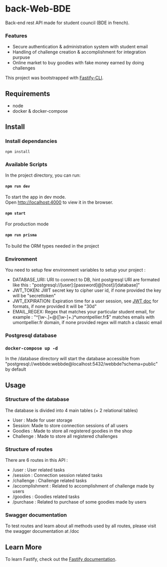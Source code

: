 # back-Web-BDE

Back-end rest API made for student council (BDE in french).

### Features

- Secure authentication & administration system with student email
- Handling of challenge creation & accomplishment for integration purpuse
- Online market to buy goodies with fake money earned by doing challenges

This project was bootstrapped with [Fastify-CLI](https://www.npmjs.com/package/fastify-cli).

## Requirements

- node
- docker & docker-compose

## Install

### Install dependancies

`npm install`

### Available Scripts

In the project directory, you can run:

#### `npm run dev`

To start the app in dev mode.\
Open [http://localhost:4000](http://localhost:4000) to view it in the browser.

#### `npm start`

For production mode

#### `npm run prisma`

To build the ORM types needed in the project

### Environment

You need to setup few environment variables to setup your project :

- DATABASE_URI: URI to connect to DB, hint postgresql URI are formated like this : "postgresql://[user]:[password]@[host]/[database]"
- JWT_TOKEN: JWT secret key to cipher user id, if none provided the key will be "secrettoken"
- JWT_EXPIRATION: Expiration time for a user session, see [JWT doc](https://www.npmjs.com/package/jsonwebtoken) for formats, if none provided it will be "30d"
- EMAIL_REGEX: Regex that matches your particular student email, for example : "^[\w\-\.]+@([\w\-]+.)*umontpellier\.fr$" matches emails with umontpellier.fr domain, if none provided regex will match a classic email

### Postgresql database

### `docker-compose up -d`

In the /database directory will start the database accessible from "postgresql://webbde:webbde@localhost:5432/webbde?schema=public" by default

## Usage

### Structure of the database

The database is divided into 4 main tables (+ 2 relational tables)

- User : Made for user storage
- Session: Made to store connection sessions of all users
- Goodies : Made to store all registered goodies in the shop
- Challenge : Made to store all registered challenges

### Structure of routes

There are 6 routes in this API :

- /user : User related tasks
- /session : Connection session related tasks
- /challenge : Challenge related tasks
- /accomplishment : Related to accomplishment of challenge made by users
- /goodies : Goodies related tasks
- /purchase : Related to purchase of some goodies made by users

### Swagger documentation

To test routes and learn about all methods used by all routes, please visit the swagger documentation at /doc

## Learn More

To learn Fastify, check out the [Fastify documentation](https://www.fastify.io/docs/latest/).
